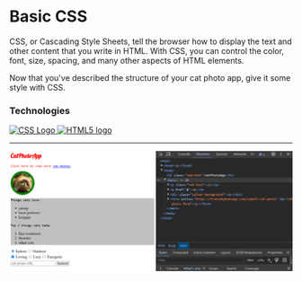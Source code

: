 # Basic CSS
CSS, or Cascading Style Sheets, 
tell the browser how to display the text 
and other content that you write in HTML. 
With CSS, you can control the color, font, 
size, spacing, and many other aspects of HTML elements.

Now that you've described the structure 
of your cat photo app, give it some style with CSS.

### Technologies

<div>
    <a href="https://www.w3.org/Style/CSS/" target="_blank">
       <img
         src="https://upload.wikimedia.org/wikipedia/commons/3/3d/CSS.3.svg"
         alt="CSS Logo"
         width="100"
         height="100"
       />
    </a>

  <a href="https://html.spec.whatwg.org/" target="_blank">
    <img
      src="https://upload.wikimedia.org/wikipedia/commons/6/61/HTML5_logo_and_wordmark.svg"
      alt="HTML5 logo"
      width="100"
      height="100"
    />
  </a>
</div>

****

![CatPhotoApp (img)](https://github.com/AndriiKot/CSS__Basic__FreeCodeCamp/blob/main/__image__.png)


